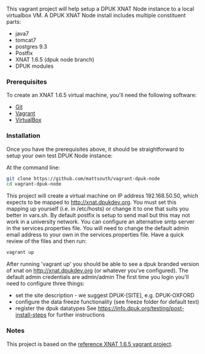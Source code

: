 This vagrant project will help setup a DPUK XNAT Node instance to a local
virtualbox VM.  A DPUK XNAT Node install includes multiple constituent parts:

* java7
* tomcat7
* postgres 9.3
* Postfix
* XNAT 1.6.5 (dpuk node branch)
* DPUK modules

### Prerequisites

To create an XNAT 1.6.5 virtual machine, you'll need the following software:

* [Git](https://git-scm.com)
* [Vagrant](https://www.vagrantup.com)
* [VirtualBox](https://www.virtualbox.org)

### Installation

Once you have the prerequisites above, it should be straightforward to setup your own test DPUK Node instance:

At the command line:

```bash
git clone https://github.com/mattsouth/vagrant-dpuk-node
cd vagrant-dpuk-node
```

This project will create a virtual machine on IP address 192.168.50.50, which expects to be mapped to http://xnat.dpukdev.org. You must set this mapping up yourself (i.e. in /etc/hosts) or change it to one
that suits you better in vars.sh.  By default postfix is setup to send mail but this may not work in a
university network.  You can configure an alternative smtp server in the services.properties file.
You will need to change the default admin email address to your own in the services.properties file.
Have a quick review of the files and then run:

```bash
vagrant up
```

After running 'vagrant up' you should be able to see a dpuk branded version of
xnat on http://xnat.dpukdev.org (or whatever you've configured).  The default admin credentials are admin/admin
The first time you login you'll need to configure three things:
 * set the site description - we suggest DPUK-[SITE], e.g. DPUK-OXFORD
 * configure the data freeze functionality (see freeze folder for default text)
 * register the dpuk datatypes
See https://info.dpuk.org/testing/post-install-steps for further instructions

### Notes

This project is based on the [reference XNAT 1.6.5 vagrant project](https://bitbucket.org/nrg/xnat_vagrant_1_6dev).
